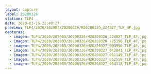 ```yaml
---
layout: capture
label: 20200326
station: TLP4
date: 2020-03-26 22:40:27
preview: TLP4/2020/202003/20200326/M20200326_224027_TLP_4P.jpg
capturas:
  - imagem: TLP4/2020/202003/20200326/M20200326_224027_TLP_4P.jpg
  - imagem: TLP4/2020/202003/20200326/M20200326_225156_TLP_4P.jpg
  - imagem: TLP4/2020/202003/20200326/M20200327_003950_TLP_4P.jpg
  - imagem: TLP4/2020/202003/20200326/M20200327_042041_TLP_4P.jpg
  - imagem: TLP4/2020/202003/20200326/M20200327_051149_TLP_4P.jpg
  - imagem: TLP4/2020/202003/20200326/M20200327_052559_TLP_4P.jpg
  - imagem: TLP4/2020/202003/20200326/M20200327_054118_TLP_4P.jpg
---
```

